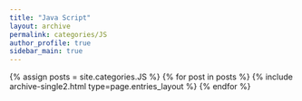 ```yaml
---
title: "Java Script"
layout: archive
permalink: categories/JS
author_profile: true
sidebar_main: true
---
```


<!-- 공백이 포함되어 있는 카테고리 이름의 경우 site.categories['a b c'] 이런식으로! -->

{% assign posts = site.categories.JS %}
{% for post in posts %} {% include archive-single2.html type=page.entries_layout %} {% endfor %}